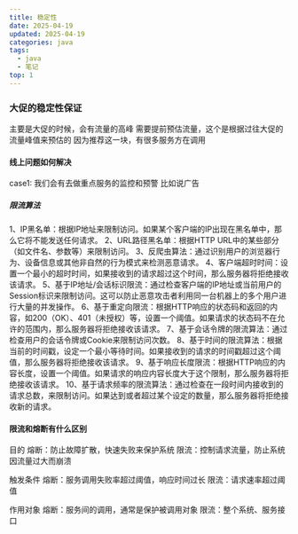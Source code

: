 ```yaml
---
title: 稳定性
date: 2025-04-19
updated: 2025-04-19
categories: java
tags:
  - java
  - 笔记
top: 1
---
```


### 大促的稳定性保证
主要是大促的时候，会有流量的高峰
需要提前预估流量，这个是根据过往大促的流量峰值来预估的
因为推荐这一块，有很多服务方在调用






#### 线上问题如何解决
case1:
我们会有去做重点服务的监控和预警
比如说广告



##### 限流算法
1、IP黑名单：根据IP地址来限制访问。如果某个客户端的IP出现在黑名单中，那么它将不能发送任何请求。
2、URL路径黑名单：根据HTTP URL中的某些部分（如文件名、参数等）来限制访问。
3、反爬虫算法：通过识别用户的浏览器行为、设备信息或其他非自然的行为模式来检测恶意请求。
4、客户端超时时间：设置一个最小的超时时间，如果接收到的请求超过这个时间，那么服务器将拒绝接收该请求。
5、基于IP地址/会话标识限流：通过检查客户端的IP地址或当前用户的Session标识来限制访问。这可以防止恶意攻击者利用同一台机器上的多个用户进行大量的并发操作。
6、基于重定向限流：根据HTTP响应的状态码和返回的内容，如200（OK）、401（未授权）等，设置一个阈值。如果请求的状态码不在允许的范围内，那么服务器将拒绝接收该请求。
7、基于会话令牌的限流算法：通过检查用户的会话令牌或Cookie来限制访问次数。
8、基于时间的限流算法：根据当前的时间戳，设定一个最小等待时间。如果接收到的请求的时间戳超过这个阈值，那么服务器将拒绝接收该请求。
9、基于响应长度限流：根据HTTP响应的内容长度，设置一个阈值。如果请求的响应内容长度大于这个限制，那么服务器将拒绝接收该请求。
10、基于请求频率的限流算法：通过检查在一段时间内接收到的请求总数，来限制访问。如果达到或者超过某个设定的数量，那么服务器将拒绝接收新的请求。



#### 限流和熔断有什么区别
目的
熔断：防止故障扩散，快速失败来保护系统
限流：控制请求流量，防止系统因流量过大而崩溃

触发条件
熔断：服务调用失败率超过阈值，响应时间过长
限流：请求速率超过阈值

作用对象
熔断：服务间的调用，通常是保护被调用对象
限流：整个系统、服务接口



